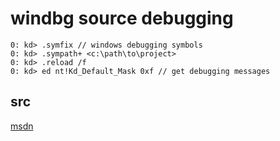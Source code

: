 # windbg source debugging

```
0: kd> .symfix // windows debugging symbols
0: kd> .sympath+ <c:\path\to\project>
0: kd> .reload /f
0: kd> ed nt!Kd_Default_Mask 0xf // get debugging messages
```

## src

[msdn](https://learn.microsoft.com/en-us/windows-hardware/drivers/debugger/debug-universal-drivers---step-by-step-lab--echo-kernel-mode-#work-with-breakpoints-and-source-code)
